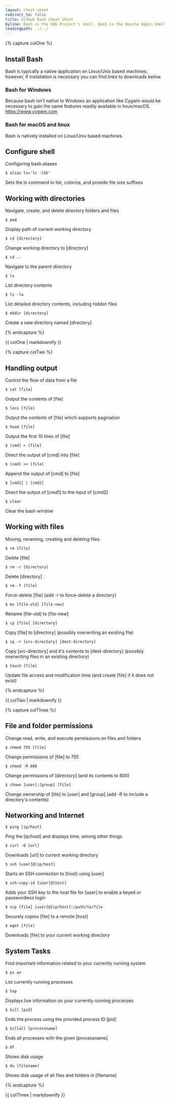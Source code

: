 ```yaml
---
layout: cheat-sheet
redirect_to: false
title: GitHub Bash Cheat Sheet
byline: Bash is the GNU Project's shell. Bash is the Bourne Again SHell. Bash is an sh-compatible shell that incorporates useful features from the Korn shell (ksh) and C shell (csh). It is intended to conform to the IEEE POSIX P1003.2/ISO 9945.2 Shell and Tools standard. It offers functional improvements over sh for both programming and interactive use. In addition, most sh scripts can be run by Bash without modification.
leadingpath: ../../
---
```


{% capture colOne %}
## Install Bash
Bash is typically a native application on Linux/Unix based machines; however, if installation is necessary you can find links to downloads below.

### Bash for Windows
Because bash isn't native to Windows an application like Cygwin would be necessary to
gain the same features readily available in linux/macOS.  
https://www.cygwin.com

### Bash for macOS and linux
Bash is natively installed on Linux/Unix based machines.

## Configure shell
Configuring bash aliases

```$ alias ls='ls -lGh'```

Sets the ls command to list, colorize, and provide file size suffixes

## Working with directories
Navigate, create, and delete directory folders and files

```$ pwd```

Display path of current working directory

```$ cd [directory]```

Change working directory to [directory]

```$ cd ..```

Navigate to the parent directory

```$ ls```

List directory contents

```$ ls -la```

List detailed directory contents, including hidden files


```$ mkdir [directory]```

Create a new directory named [directory]

{% endcapture %}
<div class="col-md-6">
{{ colOne | markdownify }}
</div>

{% capture colTwo %}

## Handling output
Control the flow of data from a file

```$ cat [file]```

Output the contents of [file]


```$ less [file]```

Output the contents of [file] which supports pagination


```$ head [file]```

Output the first 10 lines of [file]


```$ [cmd] > [file] ```

Direct the output of [cmd] into [file]


```$ [cmd] >> [file]```

Append the output of [cmd] to [file]


```$ [cmd1] | [cmd2]```

Direct the output of [cmd1] to the input of [cmd2]


```$ clear```

Clear the bash window

## Working with files
Moving, renaming, creating and deleting files

```$ rm [file]```

Delete [file]


```$ rm -r [directory]```

Delete [directory]

```$ rm -f [file]```

Force-delete [file] (add -r to force-delete a directory)


```$ mv [file-old] [file-new]```

Rename [file-old] to [file-new]


```$ cp [file] [directory]```

Copy [file] to [directory] (possibly overwriting an existing file)


```$ cp -r [src-directory] [dest-directory]```

Copy [src-directory] and it's contents to [dest-directory] (possibly overwriting files in an existing directory)

```$ touch [file]```

Update file access and modification time (and create [file] if it does not exist)

{% endcapture %}
<div class="col-md-6">
{{ colTwo | markdownify }}
</div>
<div class="clearfix"></div>


{% capture colThree %}
## File and folder permissions
Change read, write, and execute permissions on files and folders


```$ chmod 755 [file]```

Change permissions of [file] to 755


```$ chmod -R 600```

Change permissions of [directory] (and its contents to 600)


```$ chown [user]:[group] [file]```

Change ownership of [tile] to [user] and [group] (add -R to include a directory's contents)

## Networking and Internet
```$ ping [ip/host]```

Ping the [ip/host] and displays time, among other things

```$ curl -O [url]```

Downloads [url] to current working directory

```$ ssh [user]@[ip/host]```

Starts an SSH connection to [host] using [user]

```$ ssh-copy-id [user]@[host]```

Adds your SSH key to the host file for [user] to enable a keyed or passwordless login

```$ scp [file] [user]@[ip/host]:/path/to/file```

Securely copies [file] to a remote [host]

```$ wget [file]```

Downloads [file] to your current working directory

## System Tasks

Find important information related to your currently running system

```$ ps ax```

List currently running processes

```$ top```

Displays live information on your currently running processes

```$ kill [pid]```

Ends the process using the provided process ID [pid]

```$ killall [processname]```

Ends all processes with the given [processname]

```$ df```

Shows disk usage

```$ du [filename]```

Shows disk usage of all files and folders in [filename]

{% endcapture %}
<div class="col-md-6">
{{ colThree | markdownify }}
</div>
